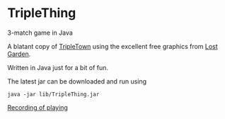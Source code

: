 # TripleThing
3-match game in Java

A blatant copy of [TripleTown](http://spryfox.com/our-games/tripletown/) using the excellent free graphics from [Lost Garden](http://lunar.lostgarden.com/labels/free%20game%20graphics.html).

Written in Java just for a bit of fun.

The latest jar can be downloaded and run using

    java -jar lib/TripleThing.jar

[Recording of playing](https://github.com/seryckd/TripleThing/blob/master/Triple-Thing-1148x720.mov)

